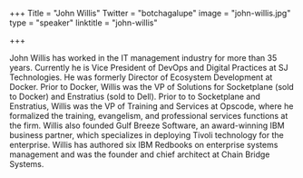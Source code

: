 +++
Title = "John Willis"
Twitter = "botchagalupe"
image = "john-willis.jpg"
type = "speaker"
linktitle = "john-willis"

+++

John Willis has worked in the IT management industry for more than 35 years. Currently he is Vice President of DevOps and Digital Practices at SJ Technologies. He was formerly Director of Ecosystem Development at Docker. Prior to Docker, Willis was the VP of Solutions for Socketplane (sold to Docker) and Enstratius (sold to Dell). Prior to to Socketplane and Enstratius, Willis was the VP of Training and Services at Opscode, where he formalized the training, evangelism, and professional services functions at the firm. Willis also founded Gulf Breeze Software, an award-winning IBM business partner, which specializes in deploying Tivoli technology for the enterprise. Willis has authored six IBM Redbooks on enterprise systems management and was the founder and chief architect at Chain Bridge Systems.
